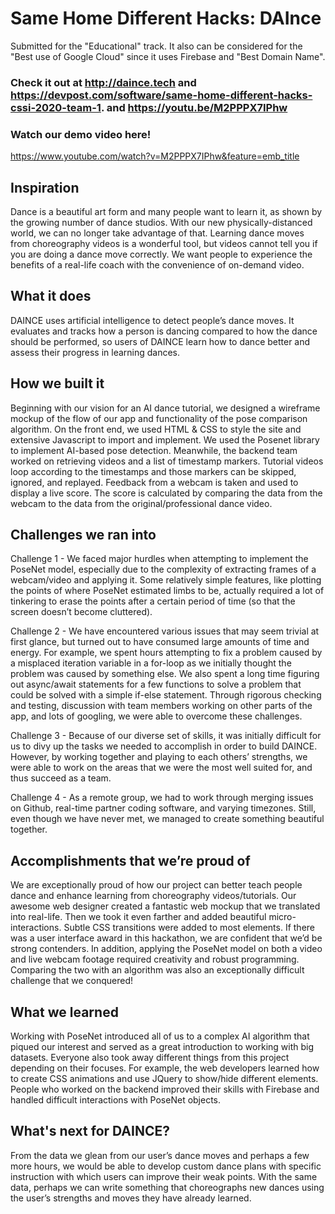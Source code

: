 # Same Home Different Hacks: DAInce
Submitted for the "Educational" track. It also can be considered for the "Best use of Google Cloud" since it uses Firebase and "Best Domain Name".

### Check it out at http://daince.tech and https://devpost.com/software/same-home-different-hacks-cssi-2020-team-1.  and https://youtu.be/M2PPPX7IPhw

### Watch our demo video here!
https://www.youtube.com/watch?v=M2PPPX7IPhw&feature=emb_title

## Inspiration
Dance is a beautiful art form and many people want to learn it, as shown by the growing number of dance studios. With our new physically-distanced world, we can no longer take advantage of that. Learning dance moves from choreography videos is a wonderful tool, but videos cannot tell you if you are doing a dance move correctly. We want people to experience the benefits of a real-life coach with the convenience of on-demand video.

## What it does
DAINCE uses artificial intelligence to detect people’s dance moves. It evaluates and tracks how a person is dancing compared to how the dance should be performed, so users of DAINCE learn how to dance better and assess their progress in learning dances. 

## How we built it
Beginning with our vision for an AI dance tutorial, we designed a wireframe mockup of the flow of our app and functionality of the pose comparison algorithm. On the front end, we used HTML & CSS to style the site and extensive Javascript to import and implement. We used the Posenet library to implement AI-based pose detection. Meanwhile, the backend team worked on retrieving videos and a list of timestamp markers. Tutorial videos loop according to the timestamps and those markers can be skipped, ignored, and replayed. Feedback from a webcam is taken and used to display a live score. The score is calculated by comparing the data from the webcam to the data from the original/professional dance video. 
 
## Challenges we ran into
Challenge 1 - We faced major hurdles when attempting to implement the PoseNet model, especially due to the complexity of extracting frames of a webcam/video and applying it. Some relatively simple features, like plotting the points of where PoseNet estimated limbs to be, actually required a lot of tinkering to erase the points after a certain period of time (so that the screen doesn’t become cluttered).

Challenge 2 - We have encountered various issues that may seem trivial at first glance, but turned out to have consumed large amounts of time and energy. For example, we spent hours attempting to fix a problem caused by a misplaced iteration variable in a for-loop as we initially thought the problem was caused by something else. We also spent a long time figuring out async/await statements for a few functions to solve a problem that could be solved with a simple if-else statement. Through rigorous checking and testing, discussion with team members working on other parts of the app, and lots of googling, we were able to overcome these challenges.

Challenge 3 - Because of our diverse set of skills, it was initially difficult for us to divy up the tasks we needed to accomplish in order to build DAINCE. However, by working together and playing to each others’ strengths, we were able to work on the areas that we were the most well suited for, and thus succeed as a team. 

Challenge 4 - As a remote group, we had to work through merging issues on Github, real-time partner coding software, and varying timezones. Still, even though we have never met, we managed to create something beautiful together. 

## Accomplishments that we’re proud of
We are exceptionally proud of how our project can better teach people dance and enhance learning from choreography videos/tutorials. 
Our awesome web designer created a fantastic web mockup that we translated into real-life. Then we took it even farther and added beautiful micro-interactions. Subtle CSS transitions were added to most elements. If there was a user interface award in this hackathon, we are confident that we’d be strong contenders. 
In addition, applying the PoseNet model on both a video and live webcam footage required creativity and robust programming. Comparing the two with an algorithm was also an exceptionally difficult challenge that we conquered!
 
## What we learned
Working with PoseNet introduced all of us to a complex AI algorithm that piqued our interest and served as a great introduction to working with big datasets. Everyone also took away different things from this project depending on their focuses. For example, the web developers learned how to create CSS animations and use JQuery to show/hide different elements. People who worked on the backend improved their skills with Firebase and handled difficult interactions with PoseNet objects.
 
## What's next for DAINCE?
From the data we glean from our user’s dance moves and perhaps a few more hours, we would be able to develop custom dance plans with specific instruction with which users can improve their weak points. With the same data, perhaps we can write something that choreographs new dances using the user’s strengths and moves they have already learned. 


